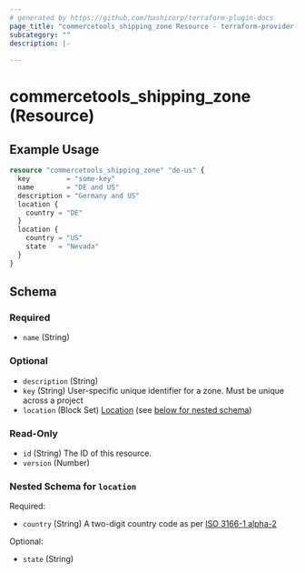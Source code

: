 ```yaml
---
# generated by https://github.com/hashicorp/terraform-plugin-docs
page_title: "commercetools_shipping_zone Resource - terraform-provider-commercetools"
subcategory: ""
description: |-
  
---
```


# commercetools_shipping_zone (Resource)



## Example Usage

```terraform
resource "commercetools_shipping_zone" "de-us" {
  key         = "some-key"
  name        = "DE and US"
  description = "Germany and US"
  location {
    country = "DE"
  }
  location {
    country = "US"
    state   = "Nevada"
  }
}
```

<!-- schema generated by tfplugindocs -->
## Schema

### Required

- `name` (String)

### Optional

- `description` (String)
- `key` (String) User-specific unique identifier for a zone. Must be unique across a project
- `location` (Block Set) [Location](https://docs.commercetoolstools.pi/projects/zones#location) (see [below for nested schema](#nestedblock--location))

### Read-Only

- `id` (String) The ID of this resource.
- `version` (Number)

<a id="nestedblock--location"></a>
### Nested Schema for `location`

Required:

- `country` (String) A two-digit country code as per [ISO 3166-1 alpha-2](https://en.wikipedia.org/wiki/ISO_3166-1_alpha-2)

Optional:

- `state` (String)


